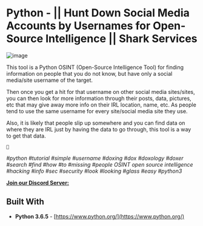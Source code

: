 # Python - || Hunt Down Social Media Accounts by Usernames for Open-Source Intelligence || Shark Services

![image](https://user-images.githubusercontent.com/111201336/206578707-3a1ff8ef-9979-42b5-87fe-a766459fe1ab.png)

This tool is a Python OSINT (Open-Source Intelligence Tool) for finding information on people that you do not know, but have only a social media/site username of the target.

Then once you get a hit for that username on other social media sites/sites, you can then look for more information through their posts, data, pictures, etc that may give away more info on their IRL location, name, etc. As people tend to use the same username for every site/social media site they use.

Also, it is likely that people slip up somewhere and you can find data on where they are IRL just by having the data to go through, this tool is a way to get that data.

    🙏

*#python* *#tutorial* *#simple* *#username* *#doxing* *#dox* *#doxology* *#doxer* *#search* *#find* *#how* *#to* *#missing* *#people* *OSINT* *open* *source* *intelligence* *#hacking* *#info* *#sec* *#security* *#look* *#looking* *#glass* *#easy* *#python3*

**[Join our Discord Server:](https://discord.gg/shark-services-v2)**

## Built With

* **Python 3.6.5** - [https://www.python.org/](https://www.python.org/)
